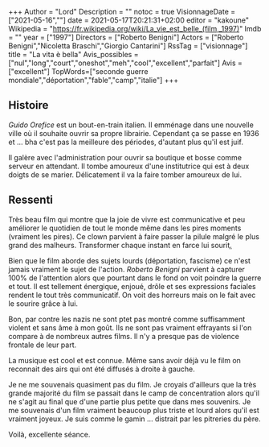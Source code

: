 +++
Author = "Lord"
Description = ""
notoc = true
VisionnageDate = ["2021-05-16",""]
date = 2021-05-17T20:21:31+02:00
editor = "kakoune"
Wikipedia = "https://fr.wikipedia.org/wiki/La_vie_est_belle_(film,_1997)"
Imdb = ""
year = ["1997"]
Directors = ["Roberto Benigni"]
Actors = ["Roberto Benigni","Nicoletta Braschi","Giorgio Cantarini"]
RssTag = ["visionnage"]
title = "La vita è bella"
Avis_possibles = ["nul","long","court","oneshot","meh","cool","excellent","parfait"]
Avis = ["excellent"] 
TopWords=["seconde guerre mondiale","déportation","fable","camp","italie"]
+++
## Histoire
*Guido Orefice* est un bout-en-train italien.
Il emménage dans une nouvelle ville où il souhaite ouvrir sa propre librairie.
Cependant ça se passe en 1936 et ... bha c'est pas la meilleure des périodes, d'autant plus qu'il est juif.

Il galère avec l'administration pour ouvrir sa boutique et bosse comme serveur en attendant.
Il tombe amoureux d'une institutrice qui est à deux doigts de se marier.
Délicatement il va la faire tomber amoureux de lui.

## Ressenti
Très beau film qui montre que la joie de vivre est communicative et peu améliorer le quotidien de tout le monde même dans les pires moments (vraiment les pires).
Ce clown parvient à faire passer la pilule malgré le plus grand des malheurs.
Transformer chaque instant en farce lui sourit<abbr title="sauf à la fin oui">.</abbr>

Bien que le film aborde des sujets lourds (déportation, fascisme) ce n'est jamais vraiment le sujet de l'action.
*Roberto Benigni* parvient à capturer 100% de l'attention alors que pourtant dans le fond on voit poindre la guerre et tout.
Il est tellement énergique, enjoué, drôle et ses expressions faciales rendent le tout très communicatif.
On voit des horreurs mais on le fait avec le sourire grâce à lui.

Bon, par contre les nazis ne sont ptet pas montré comme suffisamment violent et sans âme à mon goût.
Ils ne sont pas vraiment effrayants si l'on compare à de nombreux autres films.
Il n'y a presque pas de violence frontale de leur part.

La musique est cool et est connue.
Même sans avoir déjà vu le film on reconnait des airs qui ont été diffusés à droite à gauche.

Je ne me souvenais quasiment pas du film.
Je croyais d'ailleurs que la très grande majorité du film se passait dans le camp de concentration alors qu'il ne s'agit au final que d'une partie plus petite que dans mes souvenirs.
Je me souvenais d'un film vraiment beaucoup plus triste et lourd alors qu'il est vraiment joyeux.
Je suis comme le gamin … distrait par les pitreries du père.

Voilà, excellente séance.

